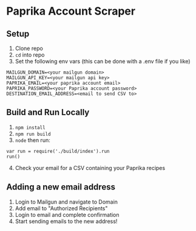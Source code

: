 # Paprika Account Scraper

## Setup
1. Clone repo
1. `cd` into repo
1. Set the following env vars (this can be done with a .env file if you like)
```
MAILGUN_DOMAIN=<your mailgun domain>
MAILGUN_API_KEY=<your mailgun api key>
PAPRIKA_EMAIL=<your paprika account email>
PAPRIKA_PASSWORD=<your Paprika account password>
DESTINATION_EMAIL_ADDRESS=<email to send CSV to>
```

## Build and Run Locally
1. `npm install`
1. `npm run build`
1. `node` then run:
```
var run = require('./build/index').run
run()
```
4. Check your email for a CSV containing your Paprika recipes

## Adding a new email address
1. Login to Mailgun and navigate to Domain
1. Add email to "Authorized Recipients"
1. Login to email and complete confirmation
1. Start sending emails to the new address!

